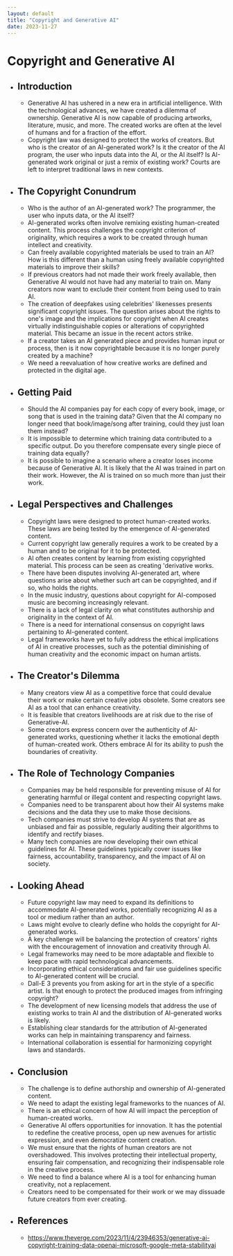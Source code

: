 ```yaml
---
layout: default
title: "Copyright and Generative AI"
date: 2023-11-27
---
```


# Copyright and Generative AI

- ## Introduction
	- Generative AI has ushered in a new era in artificial intelligence. With the technological advances, we have created a dilemma of ownership. Generative AI is now capable of producing artworks, literature, music, and more. The created works are often at the level of humans and for a fraction of the effort.
	- Copyright law was designed to protect the works of creators. But who is the creator of an AI-generated work? Is it the creator of the AI program, the user who inputs data into the AI, or the AI itself? Is AI-generated work original or just a remix of existing work? Courts are left to interpret traditional laws in new contexts.
- ## The Copyright Conundrum
	- Who is the author of an AI-generated work?  The programmer, the user who inputs data, or the AI itself?
	- AI-generated works often involve remixing existing human-created content. This process challenges the copyright criterion of originality, which requires a work to be created through human intellect and creativity.
	- Can freely available copyrighted materials be used to train an AI? How is this different than a human using freely available copyrighted materials to improve their skills?
	- If previous creators had not made their work freely available, then Generative AI would not have had any material to train on. Many creators now want to exclude their content from being used to train AI.
	- The creation of deepfakes using celebrities' likenesses presents significant copyright issues. The question arises about the rights to one's image and the implications for copyright when AI creates virtually indistinguishable copies or alterations of copyrighted material. This became an issue in the recent actors strike.
	- If a creator takes an AI generated piece and provides human input or process, then is it now copyrightable because it is no longer purely created by a machine?
	- We need a reevaluation of how creative works are defined and protected in the digital age.
- ## Getting Paid
	- Should the AI companies pay for each copy of every book, image, or song that is used in the training data? Given that the AI company no longer need that book/image/song after training, could they just loan them instead?
	- It is impossible to determine which training data contributed to a specific output. Do you therefore compensate every single piece of training data equally?
	- It is possible to imagine a scenario where a creator loses income because of Generative AI. It is likely that the AI was trained in part on their work. However, the AI is trained on so much more than just their work.
- ## Legal Perspectives and Challenges
	- Copyright laws were designed to protect human-created works. These laws are being tested by the emergence of AI-generated content.
	- Current copyright law generally requires a work to be created by a human and to be original for it to be protected.
	- AI often creates content by learning from existing copyrighted material. This process can be seen as creating 'derivative works.
	- There have been disputes involving AI-generated art, where questions arise about whether such art can be copyrighted, and if so, who holds the rights.
	- In the music industry, questions about copyright for AI-composed music are becoming increasingly relevant.
	- There is a lack of legal clarity on what constitutes authorship and originality in the context of AI.
	- There is a need for international consensus on copyright laws pertaining to AI-generated content.
	- Legal frameworks have yet to fully address the ethical implications of AI in creative processes, such as the potential diminishing of human creativity and the economic impact on human artists.
- ## The Creator's Dilemma
	- Many creators view AI as a competitive force that could devalue their work or make certain creative jobs obsolete. Some creators see AI as a tool that can enhance creativity.
	- It is feasible that creators livelihoods are at risk due to the rise of Generative-AI.
	- Some creators express concern over the authenticity of AI-generated works, questioning whether it lacks the emotional depth of human-created work. Others embrace AI for its ability to push the boundaries of creativity.
- ## The Role of Technology Companies
	- Companies may be held responsible for preventing misuse of AI for generating harmful or illegal content and respecting copyright laws.
	- Companies need to be transparent about how their AI systems make decisions and the data they use to make those decisions.
	- Tech companies must strive to develop AI systems that are as unbiased and fair as possible, regularly auditing their algorithms to identify and rectify biases.
	- Many tech companies are now developing their own ethical guidelines for AI. These guidelines typically cover issues like fairness, accountability, transparency, and the impact of AI on society.
- ## Looking Ahead
	- Future copyright law may need to expand its definitions to accommodate AI-generated works, potentially recognizing AI as a tool or medium rather than an author.
	- Laws might evolve to clearly define who holds the copyright for AI-generated works.
	- A key challenge will be balancing the protection of creators' rights with the encouragement of innovation and creativity through AI.
	- Legal frameworks may need to be more adaptable and flexible to keep pace with rapid technological advancements.
	- Incorporating ethical considerations and fair use guidelines specific to AI-generated content will be crucial.
	- Dall-E 3 prevents you from asking for art in the style of a specific artist. Is that enough to protect the produced images from infringing copyright?
	- The development of new licensing models that address the use of existing works to train AI and the distribution of AI-generated works is likely.
	- Establishing clear standards for the attribution of AI-generated works can help in maintaining transparency and fairness.
	- International collaboration is essential for harmonizing copyright laws and standards.
- ## Conclusion
	- The challenge is to define authorship and ownership of AI-generated content.
	- We need to adapt the existing legal frameworks to the nuances of AI.
	- There is an ethical concern of how AI will impact the perception of human-created works.
	- Generative AI offers opportunities for innovation. It has the potential to redefine the creative process, open up new avenues for artistic expression, and even democratize content creation.
	- We must ensure that the rights of human creators are not overshadowed. This involves protecting their intellectual property, ensuring fair compensation, and recognizing their indispensable role in the creative process.
	- We need to find a balance where AI is a tool for enhancing human creativity, not a replacement.
	- Creators need to be compensated for their work or we may dissuade future creators from ever creating.
- ## References
	- <https://www.theverge.com/2023/11/4/23946353/generative-ai-copyright-training-data-openai-microsoft-google-meta-stabilityai>